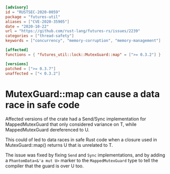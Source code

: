 ```toml
[advisory]
id = "RUSTSEC-2020-0059"
package = "futures-util"
aliases = ["CVE-2020-35905"]
date = "2020-10-22"
url = "https://github.com/rust-lang/futures-rs/issues/2239"
categories = ["thread-safety"]
keywords = ["concurrency", "memory-corruption", "memory-management"]

[affected]
functions = { "futures_util::lock::MutexGuard::map" = [">= 0.3.2"] }

[versions]
patched = [">= 0.3.7"]
unaffected = ["< 0.3.2"]
```

# MutexGuard::map can cause a data race in safe code
Affected versions of the crate had a Send/Sync implementation for MappedMutexGuard that only considered variance on T, while MappedMutexGuard dereferenced to U.

This could of led to data races in safe Rust code when a closure used in MutexGuard::map() returns U that is unrelated to T.

The issue was fixed by fixing `Send` and `Sync` implementations, and by adding a `PhantomData<&'a mut U>` marker to the `MappedMutexGuard` type to tell the compiler that the guard is over
U too.
